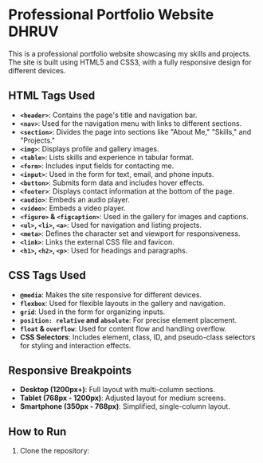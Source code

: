 # Professional Portfolio Website DHRUV

This is a professional portfolio website showcasing my skills and projects. The site is built using HTML5 and CSS3, with a fully responsive design for different devices.

## HTML Tags Used

- **`<header>`**: Contains the page's title and navigation bar.
- **`<nav>`**: Used for the navigation menu with links to different sections.
- **`<section>`**: Divides the page into sections like "About Me," "Skills," and "Projects."
- **`<img>`**: Displays profile and gallery images.
- **`<table>`**: Lists skills and experience in tabular format.
- **`<form>`**: Includes input fields for contacting me.
- **`<input>`**: Used in the form for text, email, and phone inputs.
- **`<button>`**: Submits form data and includes hover effects.
- **`<footer>`**: Displays contact information at the bottom of the page.
- **`<audio>`**: Embeds an audio player.
- **`<video>`**: Embeds a video player.
- **`<figure>` & `<figcaption>`**: Used in the gallery for images and captions.
- **`<ul>`, `<li>`, `<a>`**: Used for navigation and listing projects.
- **`<meta>`**: Defines the character set and viewport for responsiveness.
- **`<link>`**: Links the external CSS file and favicon.
- **`<h1>`, `<h2>`, `<p>`**: Used for headings and paragraphs.

## CSS Tags Used

- **`@media`**: Makes the site responsive for different devices.
- **`flexbox`**: Used for flexible layouts in the gallery and navigation.
- **`grid`**: Used in the form for organizing inputs.
- **`position: relative` and `absolute`**: For precise element placement.
- **`float` & `overflow`**: Used for content flow and handling overflow.
- **CSS Selectors**: Includes element, class, ID, and pseudo-class selectors for styling and interaction effects.

## Responsive Breakpoints

- **Desktop (1200px+)**: Full layout with multi-column sections.
- **Tablet (768px - 1200px)**: Adjusted layout for medium screens.
- **Smartphone (350px - 768px)**: Simplified, single-column layout.

## How to Run

1. Clone the repository:  
   ```bash
   
